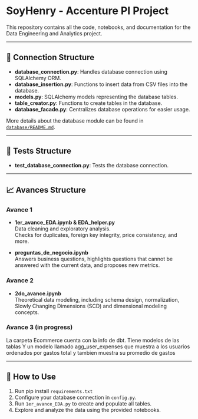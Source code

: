 # SoyHenry - Accenture PI Project

This repository contains all the code, notebooks, and documentation for the Data Engineering and Analytics project.

---

## 🔗 Connection Structure

- **database_connection.py**: Handles database connection using SQLAlchemy ORM.
- **database_insertion.py**: Functions to insert data from CSV files into the database.
- **models.py**: SQLAlchemy models representing the database tables.
- **table_creator.py**: Functions to create tables in the database.
- **database_facade.py**: Centralizes database operations for easier usage.

More details about the database module can be found in [`database/README.md`](database/README.md).

---

## 🧪 Tests Structure
- **test_database_connection.py**: Tests the database connection.

---

## 📈 Avances Structure

### Avance 1

- **1er_avance_EDA.ipynb & EDA_helper.py**  
  Data cleaning and exploratory analysis.  
  Checks for duplicates, foreign key integrity, price consistency, and more.

- **preguntas_de_negocio.ipynb**  
  Answers business questions, highlights questions that cannot be answered with the current data, and proposes new metrics.

### Avance 2

- **2do_avance.ipynb**  
  Theoretical data modeling, including schema design, normalization, Slowly Changing Dimensions (SCD) and dimensional modeling concepts.

### Avance 3 (in progress)

La carpeta Ecommerce cuenta con la info de dbt.
Tiene modelos de las tablas
Y un modelo llamado agg_user_expenses que muestra a los usuarios ordenados por gastos total y tambien muestra su promedio de gastos

---

## 🚀 How to Use

1. Run pip install `requirements.txt`
2. Configure your database connection in `config.py`.
3. Run `1er_avance_EDA.py` to create and populate all tables.
4. Explore and analyze the data using the provided notebooks.